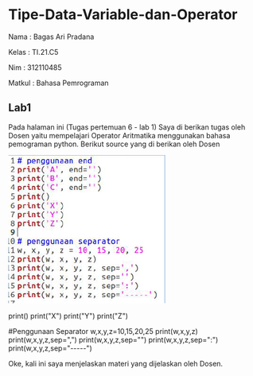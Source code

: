 # Tipe-Data-Variable-dan-Operator
Nama        : Bagas Ari Pradana

Kelas       : TI.21.C5

Nim         : 312110485

Matkul      : Bahasa Pemrograman

## Lab1

Pada halaman ini (Tugas pertemuan 6 - lab 1) Saya di berikan tugas oleh Dosen yaitu mempelajari Operator Aritmatika menggunakan bahasa pemograman python. Berikut source yang di berikan oleh Dosen

![Gambar 1](Praktikum/lab1.png)

<div class="highlight highlight-source-python position-relative overflow-auto" data-snippet-clipboard-copy-content="#Penggunaan End

print(&quot;A&quot;, end=&quot;&quot;)
print(&quot;B&quot;, end=&quot;&quot;)
print(&quot;C&quot;, end=&quot;&quot;)

print()
print(&quot;X&quot;)
print(&quot;Y&quot;)
print(&quot;Z&quot;)

#Penggunaan Separator
w,x,y,z=10,15,20,25
print(w,x,y,z)
print(w,x,y,z,sep=&quot;,&quot;)
print(w,x,y,z,sep=&quot;&quot;)
print(w,x,y,z,sep=&quot;:&quot;)
print(w,x,y,z,sep=&quot;-----&quot;)

Oke, kali ini saya menjelaskan materi yang dijelaskan oleh Dosen. 

